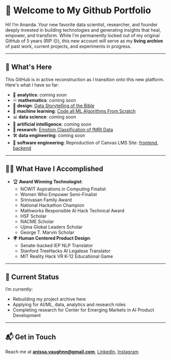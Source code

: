 # 🌱 Welcome to My Github Portfolio

Hi! I’m Ananda. Your new favorite data scientist, researcher, and founder deeply invested in building technologies and generating insights that heal, empower, and transform. 
While I'm permanently locked out of my original GitHub of 5 years (RIP 😔), this new account will serve as my **living archive** of past work, current projects, and experiments in progress.

---

## 🚧 What's Here

This GitHub is in active reconstruction as I transition onto this new platform. Here's what I have so far:
- 🧮 **analytics**: coming soon
- ♾️ **mathematics**: coming soon
- 🎨 **design**: [Data Storytelling of the Bible](https://github.com/deepyaad/bible-analysis)
- 👾 **machine learning**: [Code all ML Algorithms From Scratch](https://github.com/deepyaad/ml-from-scratch)
- 📊 **data science**: coming soon
- 🤖 **artificial intelligence**: coming soon
- 🔬 **research**: [Emotion Classification of fMRI Data](https://github.com/deepyaad/emotion-fmri-classification)
- 🛠️ **data engineering**: coming soon
- 📱 **software engineering**: Reproduction of Canvas LMS Site: [frontend](https://github.com/deepyaad/kambaz-react-web-app), [backend](https://github.com/deepyaad/kambaz-node-server-app)

---

## 🙌🏽 What Have I Accomplished
- 🏆 **Award Winning Technologist**:
  - NCWIT Aspirations in Computing Finalist
  - Women Who Empower Semi-Finalist
  - Srinivasan Family Award
  - National Hackathon Champion
  - Mathworks Responsible AI Hack Technical Award
  - HSF Scholar
  - NACME Scholar
  - Ujima Global Leaders Scholar
  - George T. Marvin Scholar
- 🌍 **Human Centered Product Design**:
  - Senate-backed IEP NLP Translator
  - Stanford TreeHacks AI Legalese Translator
  - MIT Reality Hack VR K-12 Educational Game

---

## 🔄 Current Status

I’m currently:
- Rebuilding my project archive here
- Applying for AI/ML, data, analytics and research roles
- Completing research for Center for Emerging Markets in AI Product Development

---

## 📬 Get in Touch

Reach me at **[anissa.vaughnn@gmail.com](mailto:anissa.vaughnn@gmail.com)**, [LinkedIn](https://www.linkedin.com/in/anandæ/), [Instagram](https://www.instagram.com/anandafrancis/)
